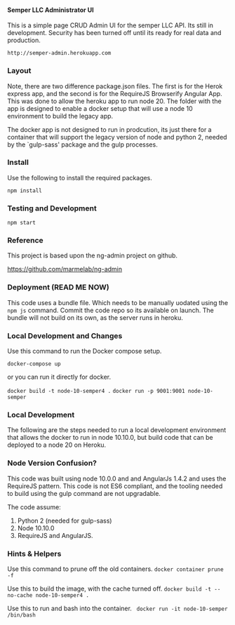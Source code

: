 #### Semper LLC Administrator UI
This is a simple page CRUD Admin UI for the semper LLC API. Its still in development. Security
has been turned off until its ready for real data and production.

    http://semper-admin.herokuapp.com

### Layout
Note, there are two difference package.json files. The first
is for the Herok express app, and the second is for the RequireJS
Browserify Angular App. This was done to allow the heroku app
to run node 20. The folder with the app is designed to enable 
a docker setup that will use a node 10 environment to build 
the legacy app.

The docker app is not designed to run in prodcution, its 
just there for a container that will support the legacy 
version of node and python 2, needed by the `gulp-sass' 
package and the gulp processes.

### Install
Use the following to install the required packages.

    npm install

### Testing and Development

    npm start

### Reference
This project is based upon the ng-admin project on github.

https://github.com/marmelab/ng-admin

### Deployment (READ ME NOW)
This code uses a bundle file. Which needs to be manually uodated using the `npm js` command.
Commit the code repo so its available on launch. The bundle will not build on its own,
as the server runs in heroku. 

### Local Development and Changes
Use this command to run the Docker compose setup.

``` docker-compose up ```

or you can run it directly for docker.

``` docker build -t node-10-semper4 . ```
``` docker run -p 9001:9001 node-10-semper ```

### Local Development
The following are the steps needed to run a local development 
environment that allows the docker to run in node 10.10.0, but 
build code that can be deployed to a node 20 on Heroku. 

### Node Version Confusion?
This code was built using node 10.0.0 and and AngularJs 1.4.2 
and uses the RequireJS pattern. This code is not ES6 compliant,
and the tooling needed to build using the gulp command are not 
upgradable. 

The code assume:
1. Python 2 (needed for gulp-sass)
2. Node 10.10.0 
3. RequireJS and AngularJS.

### Hints & Helpers
Use this command to prune off the old containers.
``` docker container prune -f ```

Use this to build the image, with the cache turned off.
``` docker build -t --no-cache node-10-semper4 . ```

Use this to run and bash into the container.
```  docker run -it node-10-semper /bin/bash ```
